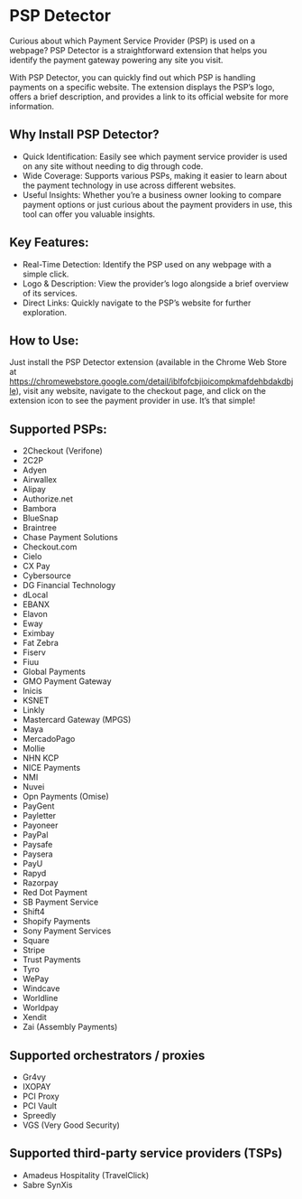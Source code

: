# PSP Detector

Curious about which Payment Service Provider (PSP) is used on a webpage? PSP Detector is a straightforward extension that helps you identify the payment gateway powering any site you visit.

With PSP Detector, you can quickly find out which PSP is handling payments on a specific website. The extension displays the PSP’s logo, offers a brief description, and provides a link to its official website for more information.

## Why Install PSP Detector?

- Quick Identification: Easily see which payment service provider is used on any site without needing to dig through code.
- Wide Coverage: Supports various PSPs, making it easier to learn about the payment technology in use across different websites.
- Useful Insights: Whether you’re a business owner looking to compare payment options or just curious about the payment providers in use, this tool can offer you valuable insights.

## Key Features:

- Real-Time Detection: Identify the PSP used on any webpage with a simple click.
- Logo & Description: View the provider’s logo alongside a brief overview of its services.
- Direct Links: Quickly navigate to the PSP’s website for further exploration.

## How to Use:

Just install the PSP Detector extension (available in the Chrome Web Store at https://chromewebstore.google.com/detail/iblfofcbjioicompkmafdehbdakdbjle), visit any website, navigate to the checkout page, and click on the extension icon to see the payment provider in use. It’s that simple!

## Supported PSPs:

- 2Checkout (Verifone)
- 2C2P
- Adyen
- Airwallex
- Alipay
- Authorize.net
- Bambora
- BlueSnap
- Braintree
- Chase Payment Solutions
- Checkout.com
- Cielo
- CX Pay
- Cybersource
- DG Financial Technology
- dLocal
- EBANX
- Elavon
- Eway
- Eximbay
- Fat Zebra
- Fiserv
- Fiuu
- Global Payments
- GMO Payment Gateway
- Inicis
- KSNET
- Linkly
- Mastercard Gateway (MPGS)
- Maya
- MercadoPago
- Mollie
- NHN KCP
- NICE Payments
- NMI
- Nuvei
- Opn Payments (Omise)
- PayGent
- Payletter
- Payoneer
- PayPal
- Paysafe
- Paysera
- PayU
- Rapyd
- Razorpay
- Red Dot Payment
- SB Payment Service
- Shift4
- Shopify Payments
- Sony Payment Services
- Square
- Stripe
- Trust Payments
- Tyro
- WePay
- Windcave
- Worldline
- Worldpay
- Xendit
- Zai (Assembly Payments)

## Supported orchestrators / proxies

- Gr4vy
- IXOPAY
- PCI Proxy
- PCI Vault
- Spreedly
- VGS (Very Good Security)

## Supported third-party service providers (TSPs)

- Amadeus Hospitality (TravelClick)
- Sabre SynXis